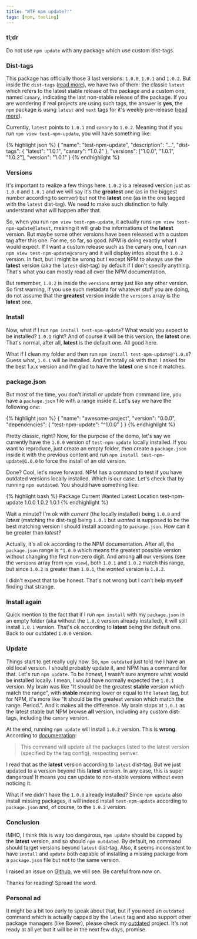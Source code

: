 ```yaml
---
title: "WTF npm update?!"
tags: [npm, tooling]
---
```


### tl;dr

Do not use `npm update` with any package which use custom dist-tags.

### Dist-tags

This package has officially those 3 last versions: `1.0.0`, `1.0.1` and `1.0.2`. But inside the `dist-tags` ([read more](https://docs.npmjs.com/cli/dist-tag)), we have two of them: the classic `latest` which refers to the latest stable release of the package and a custom one, named `canary`, indicating the last non-stable release of the package. If you are wondering if real projects are using such tags, the answer is **yes**, the `npm` package is using `latest` and `next` tags for it's weekly pre-release ([read more](https://github.com/npm/npm/wiki/Release-Process)).

Currently, `latest` points to `1.0.1` and `canary` to `1.0.2`. Meaning that if you run `npm view test-npm-update`, you will have something like:

{% highlight json %}
{
  "name": "test-npm-update",
  "description": "...",
  "dist-tags": { "latest": "1.0.1", "canary": "1.0.2" },
  "versions": ["1.0.0", "1.0.1", "1.0.2"],
  "version": "1.0.1"
}
{% endhighlight %}

### Versions

It's important to realize a few things here. `1.0.2` is a released version just as `1.0.0` and `1.0.1` and we will say it's the **greatest** one (as in the biggest number according to semver) but not the **latest** one (as in the one tagged with the `latest` dist-tag). We need to make such distinction to fully understand what will happen after that.

So, when you run `npm view test-npm-update`, it actually runs `npm view test-npm-update@latest`, meaning it will grab the informations of the **latest** version. But maybe some other versions have been released with a custom tag after this one. For me, so far, so good. NPM is doing exactly what I would expect. If I want a custom release such as the canary one, I can run `npm view test-npm-update@canary` and it will display infos about the `1.0.2` version. In fact, but I might be wrong but I except NPM to always use the **latest** version (aka the `latest` dist-tag) by default if I don't specify anything. That's what you can mostly read all over the NPM documentation.

But remember, `1.0.2` is inside the `versions` array just like any other version. So first warning, if you use such metadata for whatever stuff you are doing, do not assume that the **greatest** version inside the `versions` array is the **latest** one.

### Install

Now, what if I run `npm install test-npm-update`? What would you expect to be installed? `1.0.1` right? And of course it will be this version, the **latest** one. That's normal, after all, **latest** is the default one. All good here.

What if I clean my folder and then run `npm install test-npm-update@^1.0.0`? Guess what, `1.0.1` will be installed. And I'm totally ok with that. I asked for the best 1.x.x version and I'm glad to have the **latest** one since it matches.

### package.json

But most of the time, you don't install or update from command line, you have a `package.json` file with a range inside it. Let's say we have the following one:

{% highlight json %}
{
  "name": "awesome-project",
  "version": "0.0.0",
  "dependencies": {
    "test-npm-update": "^1.0.0"
  }
}
{% endhighlight %}

Pretty classic, right? Now, for the purpose of the demo, let's say we currently have the `1.0.0` version of `test-npm-update` locally installed. If you want to reproduce, just create an empty folder, then create a `package.json` inside it with the previous content and run `npm install test-npm-update@1.0.0` to force the install of an old version.

Done? Cool, let's move forward. NPM has a command to test if you have outdated versions locally installed. Which is our case. Let's check that by running `npm outdated`. You should have something like:

{% highlight bash %}
Package          Current  Wanted  Latest  Location
test-npm-update  1.0.0    1.0.2   1.0.1
{% endhighlight %}

Wait a minute? I'm ok with *current* (the locally installed) being `1.0.0` and *latest* (matching the dist-tag) being `1.0.1` but *wanted* is supposed to be the best matching version I should install according to `package.json`. How can it be greater than *latest*?

Actually, it's all ok according to the NPM documentation. After all, the `package.json` range is `^1.0.0` which means the greatest possible version without changing the first non-zero digit. And among **all** our versions (see the `versions` array from `npm view`), both `1.0.1` and `1.0.2` match this range, but since `1.0.2` is greater than `1.0.1`, the *wanted* version is `1.0.2`.

I didn't expect that to be honest. That's not wrong but I can't help myself finding that strange.

### Install again

Quick mention to the fact that if I run `npm install` with my `package.json` in an empty folder (aka without the `1.0.0` version already installed), it will still install `1.0.1` version. That's ok according to **latest** being the default one. Back to our outdated `1.0.0` version.

### Update

Things start to get really ugly now. So, `npm outdated` just told me I have an old local version. I should probably update it, and NPM has a command for that. Let's run `npm update`. To be honest, I wasn't sure anymore what would be installed locally. I mean, I would have normally expected the `1.0.1` version. My brain was like "It should be the greatest **stable** version which match the range", with **stable** meaning lower or equal to the `latest` tag, but for NPM, it's more like "It should be the greatest version which match the range. Period.". And it makes all the difference. My brain stops at `1.0.1` as the latest stable but NPM browse **all** version, including any custom dist-tags, including the `canary` version.

At the end, running `npm update` will install `1.0.2` version. This is **wrong**. According to [documentation](https://docs.npmjs.com/cli/update):

> This command will update all the packages listed to the latest version (specified by the tag config), respecting semver.

I read that as the **latest** version according to `latest` dist-tag. But we just updated to a version beyond this **latest** version. In any case, this is super dangerous! It means you can update to non-stable versions without even noticing it.

What if we didn't have the `1.0.0` already installed? Since `npm update` also install missing packages, it will indeed install `test-npm-update` according to `package.json` and, of course, to the `1.0.2` version.

### Conclusion

IMHO, I think this is way too dangerous, `npm update` should be capped by the **latest** version, and so should `npm outdated`. By default, no command should target versions beyond `latest` dist-tag. Also, it seems inconsistent to have `install` and `update` both capable of installing a missing package from a `package.json` file but not to the same version.

I raised an issue on [Github](https://github.com/npm/npm/issues/8476), we will see. Be careful from now on.

Thanks for reading! Spread the word.

### Personal ad

It might be a bit too early to speak about that, but if you need an `outdated` command which is actually capped by the `latest` tag and also support other package managers (like Bower), please check my [outdated](https://github.com/pauldijou/outdated) project. It's not ready at all yet but it will be in the next few days, promise.
